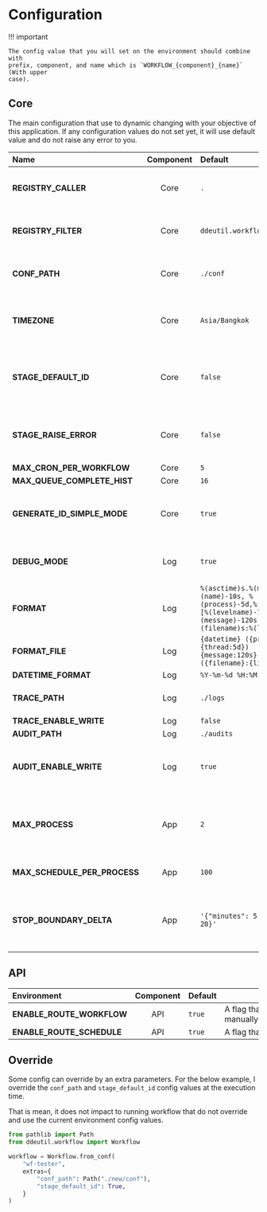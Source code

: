 # Configuration

!!! important

    The config value that you will set on the environment should combine with
    prefix, component, and name which is `WORKFLOW_{component}_{name}` (With upper
    case).

## Core

The main configuration that use to dynamic changing with your objective of this
application. If any configuration values do not set yet, it will use default value
and do not raise any error to you.

| Name                         | Component | Default                                                                                                                         | Description                                                                                                        |
|:-----------------------------|:---------:|:--------------------------------------------------------------------------------------------------------------------------------|:-------------------------------------------------------------------------------------------------------------------|
| **REGISTRY_CALLER**          |   Core    | `.`                                                                                                                             | List of importable string for the call stage.                                                                      |
| **REGISTRY_FILTER**          |   Core    | `ddeutil.workflow.templates`                                                                                                    | List of importable string for the filter template.                                                                 |
| **CONF_PATH**                |   Core    | `./conf`                                                                                                                        | The config path that keep all template `.yaml` files.                                                              |
| **TIMEZONE**                 |   Core    | `Asia/Bangkok`                                                                                                                  | A Timezone string value that will pass to `ZoneInfo` object.                                                       |
| **STAGE_DEFAULT_ID**         |   Core    | `false`                                                                                                                         | A flag that enable default stage ID that use for catch an execution output.                                        |
| **STAGE_RAISE_ERROR**        |   Core    | `false`                                                                                                                         | A flag that all stage raise StageException from stage execution.                                                   |
| **MAX_CRON_PER_WORKFLOW**    |   Core    | `5`                                                                                                                             |                                                                                                                    |
| **MAX_QUEUE_COMPLETE_HIST**  |   Core    | `16`                                                                                                                            |                                                                                                                    |
| **GENERATE_ID_SIMPLE_MODE**  |   Core    | `true`                                                                                                                          | A flog that enable generating ID with `md5` algorithm.                                                             |
| **DEBUG_MODE**               |    Log    | `true`                                                                                                                          | A flag that enable logging with debug level mode.                                                                  |
| **FORMAT**                   |    Log    | `%(asctime)s.%(msecs)03d (%(name)-10s, %(process)-5d,%(thread)-5d) [%(levelname)-7s] %(message)-120s (%(filename)s:%(lineno)s)` |                                                                                                                    |
| **FORMAT_FILE**              |    Log    | `{datetime} ({process:5d}, {thread:5d}) {message:120s} ({filename}:{lineno})`                                                   |                                                                                                                    |
| **DATETIME_FORMAT**          |    Log    | `%Y-%m-%d %H:%M:%S`                                                                                                             |                                                                                                                    |
| **TRACE_PATH**               |    Log    | `./logs`                                                                                                                        | The log path of the workflow saving log.                                                                           |
| **TRACE_ENABLE_WRITE**       |    Log    | `false`                                                                                                                         |                                                                                                                    |
| **AUDIT_PATH**               |    Log    | `./audits`                                                                                                                      |                                                                                                                    |
| **AUDIT_ENABLE_WRITE**       |    Log    | `true`                                                                                                                          | A flag that enable logging object saving log to its destination.                                                   |
| **MAX_PROCESS**              |    App    | `2`                                                                                                                             | The maximum process worker number that run in scheduler app module.                                                |
| **MAX_SCHEDULE_PER_PROCESS** |    App    | `100`                                                                                                                           | A schedule per process that run parallel.                                                                          |
| **STOP_BOUNDARY_DELTA**      |    App    | `'{"minutes": 5, "seconds": 20}'`                                                                                               | A time delta value that use to stop scheduler app in json string format.                                           |

## API

| Environment                |  Component  | Default | <div style="width:25em">Description</div>                                          |
|:---------------------------|:-----------:|---------|------------------------------------------------------------------------------------|
| **ENABLE_ROUTE_WORKFLOW**  |     API     | `true`  | A flag that enable workflow route to manage execute manually and workflow logging. |
| **ENABLE_ROUTE_SCHEDULE**  |     API     | `true`  | A flag that enable run scheduler.                                                  |

## Override

Some config can override by an extra parameters. For the below example, I override
the `conf_path` and `stage_default_id` config values at the execution time.

That is mean, it does not impact to running workflow that do not override and use
the current environment config values.

```python
from pathlib import Path
from ddeutil.workflow import Workflow

workflow = Workflow.from_conf(
    "wf-tester",
    extras={
        "conf_path": Path("./new/conf"),
        "stage_default_id": True,
    }
)
```
